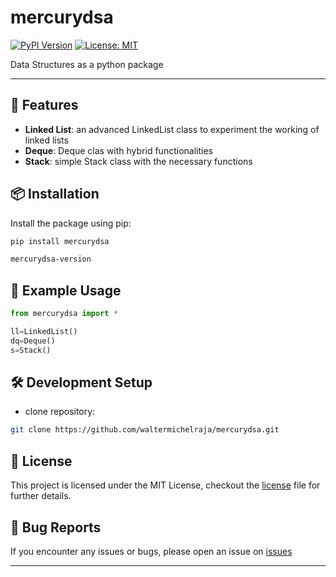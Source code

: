 # mercurydsa

[![PyPI Version](https://badge.fury.io/py/your-package-name.svg)](https://pypi.org/project/mercurydsa/)
[![License: MIT](https://img.shields.io/badge/License-MIT-yellow.svg)](LICENSE)

Data Structures as a python package

---

## 🚀 Features

- **Linked List**: an advanced LinkedList class to experiment the working of linked lists
- **Deque**: Deque clas with hybrid functionalities
- **Stack**: simple Stack class with the necessary functions

## 📦 Installation

Install the package using pip:
```bash
pip install mercurydsa

mercurydsa-version
```

## 🔧 Example Usage
```py
from mercurydsa import *

ll=LinkedList()
dq=Deque()
s=Stack()
```

## 🛠️ Development Setup
- clone repository:
```bash
git clone https://github.com/waltermichelraja/mercurydsa.git
```

## 📄 License
This project is licensed under the MIT License, checkout the [license](https://github.com/waltermichelraja/mercurydsa/blob/main/README.md) file for further details. 

## 🐛 Bug Reports
If you encounter any issues or bugs, please open an issue on [issues](https://github.com/waltermichelraja/mercurydsa/issues)

---
